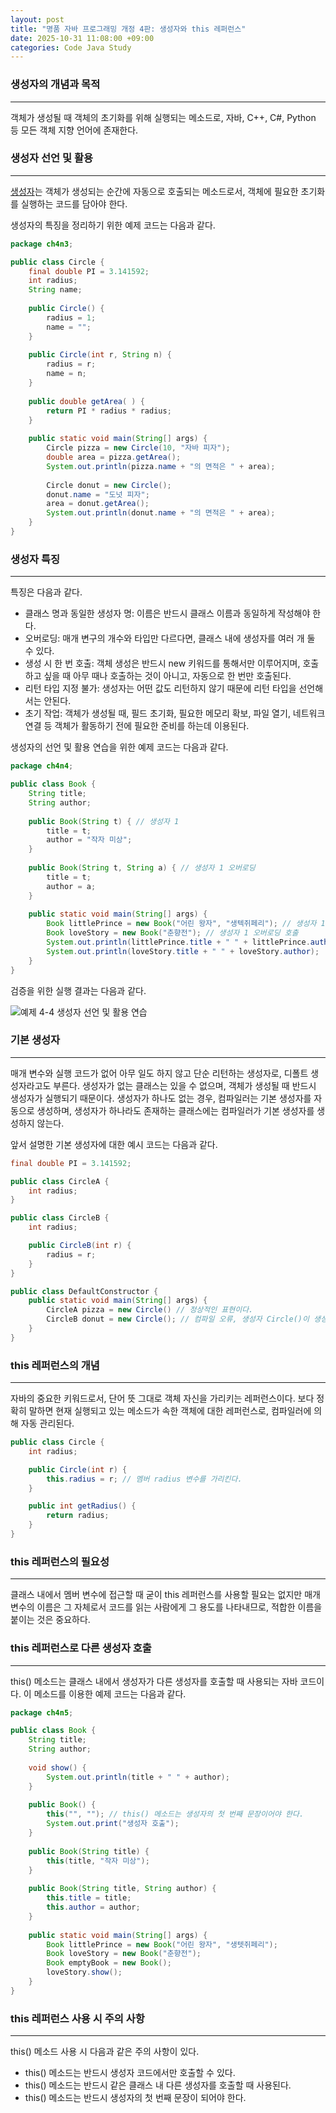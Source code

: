```yaml
---
layout: post
title: "명품 자바 프로그래밍 개정 4판: 생성자와 this 레퍼런스"
date: 2025-10-31 11:08:00 +09:00
categories: Code Java Study
---
```


### 생성자의 개념과 목적
---
 객체가 생성될 때 객체의 초기화를 위해 실행되는 메소드로, 자바, C++, C#, Python 등 모든 객체 지향 언어에 존재한다.

### 생성자 선언 및 활용
---
 [생성자][1]는 객체가 생성되는 순간에 자동으로 호출되는 메소드로서, 객체에 필요한 초기화를 실행하는 코드를 담아야 한다.

 생성자의 특징을 정리하기 위한 예제 코드는 다음과 같다.

```java
package ch4n3;

public class Circle {
	final double PI = 3.141592;
	int radius;
	String name;
	
	public Circle() {
		radius = 1;
		name = "";
	}
	
	public Circle(int r, String n) {
		radius = r;
		name = n;
	}
	
	public double getArea( ) {
		return PI * radius * radius;
	}
	
	public static void main(String[] args) {
		Circle pizza = new Circle(10, "자바 피자");
		double area = pizza.getArea();
		System.out.println(pizza.name + "의 면적은 " + area);
		
		Circle donut = new Circle();
		donut.name = "도넛 피자";
		area = donut.getArea();
		System.out.println(donut.name + "의 면적은 " + area);
	}
}
```

### 생성자 특징
---
 특징은 다음과 같다.

 * 클래스 명과 동일한 생성자 명: 이름은 반드시 클래스 이름과 동일하게 작성해야 한다.
 * 오버로딩: 매개 변구의 개수와 타입만 다르다면, 클래스 내에 생성자를 여러 개 둘 수 있다.
 * 생성 시 한 번 호출: 객체 생성은 반드시 new 키워드를 통해서만 이루어지며, 호출하고 싶을 때 아무 때나 호출하는 것이 아니고, 자동으로 한 번만 호출된다.
 * 리턴 타입 지정 불가: 생성자는 어떤 값도 리턴하지 않기 때문에 리턴 타입을 선언해서는 안된다.
 * 초기 작업: 객체가 생성될 때, 필드 초기화, 필요한 메모리 확보, 파일 열기, 네트워크 연결 등 객체가 활동하기 전에 필요한 준비를 하는데 이용된다.

 생성자의 선언 및 활용 연습을 위한 예제 코드는 다음과 같다.

```java
package ch4n4;

public class Book {
	String title;
	String author;
	
	public Book(String t) { // 생성자 1
		title = t;
		author = "작자 미상";
	}
	
	public Book(String t, String a) { // 생성자 1 오버로딩
		title = t;
		author = a;
	}
	
	public static void main(String[] args) {
		Book littlePrince = new Book("어린 왕자", "생텍쥐페리"); // 생성자 1 호출
		Book loveStory = new Book("춘향전"); // 생성자 1 오버로딩 호출
		System.out.println(littlePrince.title + " " + littlePrince.author);
		System.out.println(loveStory.title + " " + loveStory.author);
	}
}
```

검증을 위한 실행 결과는 다음과 같다.

![예제 4-4 생성자 선언 및 활용 연습](https://drive.google.com/thumbnail?id=1A1wVpJlLvi59Pu6lB5nyGKS1HDnBjinR&sz=w1000)

### 기본 생성자
---
 매개 변수와 실행 코드가 없어 아무 일도 하지 않고 단순 리턴하는 생성자로, 디폴트 생성자라고도 부른다. 생성자가 없는 클래스는 있을 수 없으며, 객체가 생성될 때 반드시 생성자가 실행되기 때문이다. 생성자가 하나도 없는 경우, 컴파일러는 기본 생성자를 자동으로 생성하며, 생성자가 하나라도 존재하는 클래스에는 컴파일러가 기본 생성자를 생성하지 않는다.

 앞서 설명한 기본 생성자에 대한 예시 코드는 다음과 같다.

```java
final double PI = 3.141592;

public class CircleA {
	int radius;
}

public class CircleB {
	int radius;

	public CircleB(int r) {
		radius = r;
	}
}

public class DefaultConstructor {
	public static void main(String[] args) {
		CircleA pizza = new Circle() // 정상적인 표현이다.
		CircleB donut = new Circle(); // 컴파일 오류, 생성자 Circle()이 생성되지 않았다.
	}
}
```

### this 레퍼런스의 개념
---
 자바의 중요한 키워드로서, 단어 뜻 그대로 객체 자신을 가리키는 레퍼런스이다. 보다 정확히 말하면 현재 실행되고 있는 메소드가 속한 객체에 대한 레퍼런스로, 컴파일러에 의해 자동 관리된다.

```java
public class Circle {
	int radius;

	public Circle(int r) {
		this.radius = r; // 멤버 radius 변수를 가리킨다.
	}

	public int getRadius() {
		return radius;
	}
}
```

### this 레퍼런스의 필요성
---
 클래스 내에서 멤버 변수에 접근할 때 굳이 this 레퍼런스를 사용할 필요는 없지만 매개 변수의 이름은 그 자체로서 코드를 읽는 사람에게 그 용도를 나타내므로, 적합한 이름을 붙이는 것은 중요하다.

### this 레퍼런스로 다른 생성자 호출
---
 this() 메소드는 클래스 내에서 생성자가 다른 생성자를 호출할 때 사용되는 자바 코드이다. 이 메소드를 이용한 예제 코드는 다음과 같다.

```java
package ch4n5;

public class Book {
	String title;
	String author;
	
	void show() {
		System.out.println(title + " " + author);
	}
	
	public Book() {
		this("", ""); // this() 메소드는 생성자의 첫 번째 문장이어야 한다.
		System.out.print("생성자 호출");
	}
	
	public Book(String title) {
		this(title, "작자 미상");
	}
	
	public Book(String title, String author) {
		this.title = title;
		this.author = author;
	}
	
	public static void main(String[] args) {
		Book littlePrince = new Book("어린 왕자", "생텟쥐페리");
		Book loveStory = new Book("춘향전");
		Book emptyBook = new Book();
		loveStory.show();
	}
}
```

### this 레퍼런스 사용 시 주의 사항
---
 this() 메소드 사용 시 다음과 같은 주의 사항이 있다.

 * this() 메소드는 반드시 생성자 코드에서만 호출할 수 있다.
 * this() 메소드는 반드시 같은 클래스 내 다른 생성자를 호출할 때 사용된다.
 * this() 메소드는 반드시 생성자의 첫 번째 문장이 되어야 한다.

 [1]: https://ko.wikipedia.org/wiki/%EC%83%9D%EC%84%B1%EC%9E%90 "객체를 생성하기 위해 호출되는 특수한 유형의 메소드이자 객체의 초기화를 담당하는 서브 루틴을 가리킨다."
